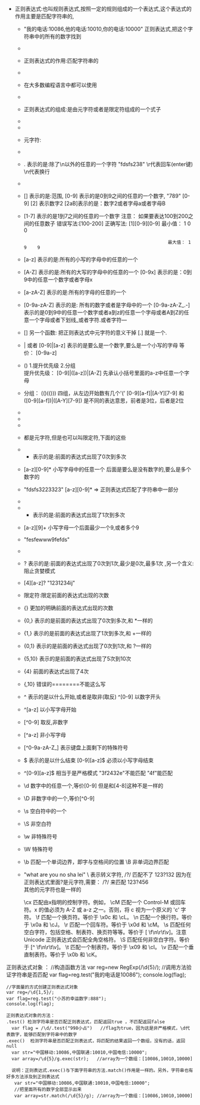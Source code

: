 * 正则表达式:也叫规则表达式,按照一定的规则组成的一个表达式,这个表达式的作用主要是匹配字符串的,
    * "我的电话:10086,他的电话:10010,你的电话:10000" 正则表达式,把这个字符串中的所有的数字找到
    *
    * 正则表达式的作用:匹配字符串的
    *
    * 在大多数编程语言中都可以使用
    *
    * 正则表达式的组成:是由元字符或者是限定符组成的一个式子
    *
    *
    * 元字符:
    *
    * .  表示的是:除了\n以外的任意的一个字符   "fdsfs238"     \r代表回车(enter键)  \n代表换行
    *
    * [] 表示的是:范围,  [0-9] 表示的是0到9之间的任意的一个数字,  "789" [0-9]
      [2]   表示数字2
      [2aB]表示的是：数字2或者字母a或者字母B
    * [1-7] 表示的是1到7之间的任意的一个数字 
      注意： 如果要表达100到200之间的任意数子 错误写法:[100-200]  正确写法: [1][0-9][0-9]
                                                                最小值： 1    0    0
      
                                                                最大值： 1    9    9
    * [a-z] 表示的是:所有的小写的字母中的任意的一个
    * [A-Z] 表示的是:所有的大写的字母中的任意的一个
      [0-9x] 表示的是：0到9中的任意一个数字或者字母x
    * [a-zA-Z] 表示的是:所有的字母的任意的一个
    * [0-9a-zA-Z] 表示的是: 所有的数字或者是字母中的一个
      [0-9a-zA-Z_.-] 表示的是0到9中的任意一个数字或者a到z的任意一个字母或者A到Z的任意一个字母或者下划线_或者字符.或者字符—
    * [] 另一个函数: 把正则表达式中元字符的意义干掉    [.] 就是一个.
    * |  或者     [0-9]|[a-z] 表示的是要么是一个数字,要么是一个小写的字母 等价： [0-9a-z]
    * () 1.提升优先级 2.分组  
         提升优先级： [0-9]|([a-z])|[A-Z]  先承认小括号里面的a-z中任意一个字母
    *    分组： (()(()))  四组，从左边开始数有几个'('
                [0-9][a-f]|[A-Y][7-9]   和 ([0-9][a-f])|([A-Y][7-9]) 是不同的表达意思，前者是3位，后者是2位
    * 
    *
    *
    * 都是元字符,但是也可以叫限定符,下面的这些
    *    *   表示的是:前面的表达式出现了0次到多次
    *    [a-z][0-9]* 小写字母中的任意一个 后面是要么是没有数字的,要么是多个数字的
    *    "fdsfs3223323"  [a-z][0-9]* => 正则表达式匹配了字符串中一部分
    *
    *    +  表示的是:前面的表达式出现了1次到多次
    *    [a-z][9]+  小写字母一个后面最少一个9,或者多个9
    *    "fesfewww9fefds"
    *
    *    ?  表示的是:前面的表达式出现了0次到1次,最少是0次,最多1次 ,另一个含义:阻止贪婪模式
    *    [4][a-z]? "1231234ij"
    *  限定符:限定前面的表达式出现的次数
    *  {} 更加的明确前面的表达式出现的次数
    *  {0,} 表示的是前面的表达式出现了0次到多次,和 *一样的
    *  {1,} 表示的是前面的表达式出现了1次到多次,和 +一样的
    *  {0,1} 表示的是前面的表达式出现了0次到1次,和 ?一样的
    *  {5,10} 表示的是前面的表达式出现了5次到10次
    *  {4} 前面的表达式出现了4次
    *  {,10} 错误的========不能这么写
    *  ^ 表示的是以什么开始,或者是取非(取反) 
       ^[0-9] 以数字开头
    *  ^[a-z] 以小写字母开始
    *  [^0-9] 取反,非数字
    *  [^a-z] 非小写字母
    *  [^0-9a-zA-Z_] 表示键盘上面剩下的特殊符号
    *  $ 表示的是以什么结束   [0-9][a-z]$  必须以小写字母结束
    *  ^[0-9][a-z]$ 相当于是严格模式   "3f2432e"不能匹配  "4f"能匹配
    *   \d 数字中的任意一个,等价[0-9]  但是和[4-8]这种不是一样的
    *   \D 非数字中的一个,等价[^0-9]
    *   \s 空白符中的一个
    *   \S 非空白符
    *   \w 非特殊符号
    *   \W 特殊符号
    *   \b	匹配一个单词边界，即字与空格间的位置
        \B	非单词边界匹配
    *   "what are you no sha lei"
        \ 表示转义字符,  /?/  匹配不了 123?132  因为在正则表达式里面?是元字符,需要： /\?/ 来匹配  123?456  
        其他的元字符也是一样的

        \cx	匹配由x指明的控制字符。例如， \cM 匹配一个 Control-M 或回车符。x 的值必须为 A-Z 或 a-z 之一。否则，将 c 视为一个原义的 'c' 字符。
        \f	匹配一个换页符。等价于 \x0c 和 \cL。
        \n	匹配一个换行符。等价于 \x0a 和 \cJ。
        \r	匹配一个回车符。等价于 \x0d 和 \cM。
        \s	匹配任何空白字符，包括空格、制表符、换页符等等。等价于 [ \f\n\r\t\v]。注意 Unicode 正则表达式会匹配全角空格符。
        \S	匹配任何非空白字符。等价于 [^ \f\n\r\t\v]。
        \t	匹配一个制表符。等价于 \x09 和 \cI。
        \v	匹配一个垂直制表符。等价于 \x0b 和 \cK。

正则表达式对象 ：
    //构造函数方法
    var reg=new RegExp(/\d{5}/);
    //调用方法验证字符串是否匹配
    var flag=reg.test("我的电话是10086");
    console.log(flag);


    //字面量的方式创建正则表达式对象
    var reg=/\d{1,5}/;
    var flag=reg.test("小苏的幸运数字:888");
    console.log(flag);

    正则表达式对象的方法：
    .test() 检测字符串是否匹配正则表达式，匹配返回true ，不匹配返回false
      var flag = /\d/.test("998小占")   //flag为true，因为这是非严格模式，\d代表数字，能够匹配到字符串中的数字
    .exec()  检测字符串是否匹配正则表达式，将匹配的结果返回一个数组，没有的话，返回null
      var str="中国移动:10086,中国联通:10010,中国电信:10000";
      var array=/\d{5}/g.exec(str);   //array为一个数组：[10086,10010,10000]

      说明：正则表达式.exec()与下面字符串的方法.match()作用是一样的。另外，字符串也有好多方法涉及到正则表达式
       var str="中国移动:10086,中国联通:10010,中国电信:10000";
       //把里面所有的数字全部显示出来
       var array=str.match(/\d{5}/g); //array为一个数组：[10086,10010,10000]
